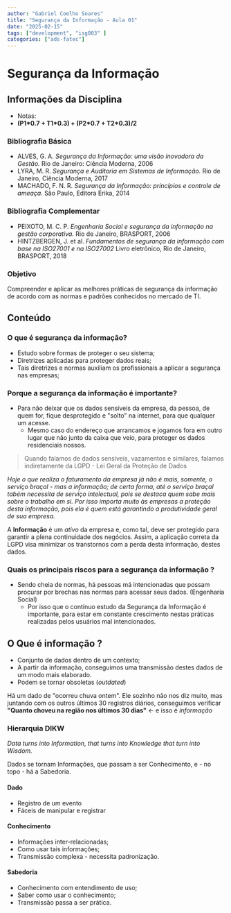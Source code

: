 ```yaml
---
author: "Gabriel Coelho Soares"
title: "Segurança da Informação - Aula 01"
date: "2025-02-15"
tags: ["development", "isg003" ]
categories: ["ads-fatec"]
---
```

# Segurança da Informação

## Informações da Disciplina

- Notas:
- **(P1\*0.7 + T1\*0.3) + (P2\*0.7 + T2\*0.3)/2**

### Bibliografia Básica

- ALVES, G. A. *Segurança da Informação: uma visão
inovadora da Gestão.* Rio de Janeiro: Ciência Moderna,
2006
- LYRA, M. R. *Segurança e Auditoria em Sistemas de
Informação.* Rio de Janeiro, Ciência Moderna, 2017
- MACHADO, F. N. R. *Segurança da Informação:
princípios e controle de ameaça.* São Paulo, Editora
Erika, 2014

### Bibliografia Complementar

- PEIXOTO, M. C. P. *Engenharia Social e segurança da
informação na gestão corporativa.* Rio de Janeiro,
BRASPORT, 2006
- HINTZBERGEN, J. et al. *Fundamentos de segurança
da informação com base na ISO27001 e na ISO27002*
Livro eletrônico, Rio de Janeiro, BRASPORT, 2018

### Objetivo

Compreender e aplicar as melhores práticas de
segurança da informação de acordo com as normas e
padrões conhecidos no mercado de TI.

## Conteúdo

### O que é segurança da informação?

- Estudo sobre formas de proteger o seu sistema;
- Diretrizes aplicadas para proteger dados reais;
- Tais diretrizes e normas auxiliam os profissionais
a aplicar a segurança nas empresas;

### Porque a segurança da informação é importante?

- Para não deixar que os dados sensíveis da empresa,
da pessoa, de quem for, fique desprotegido e "solto"
na internet, para que qualquer um acesse.
  - Mesmo caso do endereço que arrancamos e jogamos fora
  em outro lugar que não junto da caixa que veio, para
  proteger os dados residenciais nossos.

> Quando falamos de dados sensíveis, vazamentos e
similares, falamos indiretamente da LGPD - Lei Geral
da Proteção de Dados

*Hoje o que realiza o faturamento da empresa já não
é mais, somente, o serviço braçal - mas a informação;
de certa forma, até o serviço braçal tabém necessita
de serviço intelectual, pois se destaca quem sabe mais
sobre o trabalho em si. Por isso importa muito às
empresas a proteção desta informação, pois ela é quem
está garantindo a produtividade geral de sua empresa.*

A **Informação** é um *ativo* da empresa e, como tal,
deve ser protegido para garantir a plena continuidade
dos negócios. Assim, a aplicação correta da LGPD visa
minimizar os transtornos com a perda desta informação,
destes dados.

### Quais os principais riscos para a segurança da informação ?

- Sendo cheia de normas, há pessoas má intencionadas que
possam procurar por brechas nas normas para acessar seus
dados. (Engenharia Social)
  - Por isso que o contínuo estudo da Segurança da
  Informação é importante, para estar em constante
  crescimento nestas práticas realizadas pelos usuários
  mal intencionados.

## O Que é informação ?

- Conjunto de dados dentro de um contexto;
- A partir da informação, conseguimos uma transmissão
destes dados de um modo mais elaborado.
- Podem se tornar obsoletas (*outdated*)

Há um dado de "ocorreu chuva ontem". Ele sozinho não nos
diz muito, mas juntando com os outros últimos 30 registros
diários, conseguimos verificar **"Quanto choveu na
região nos últimos 30 dias"** <- e isso é *informação*  

### Hierarquia DIKW

*Data turns into Information, that turns into Knowledge
that turn into Wisdom.*

Dados se tornam Informações, que passam a ser
Conhecimento, e - no topo - há a Sabedoria.

#### Dado

- Registro de um evento
- Fáceis de manipular e registrar

#### Conhecimento

- Informações inter-relacionadas;
- Como usar tais informações;
- Transmissão complexa - necessita padronização.

#### Sabedoria

- Conhecimento com entendimento de uso;
- Saber como usar o conhecimento;
- Transmissão passa a ser prática.
